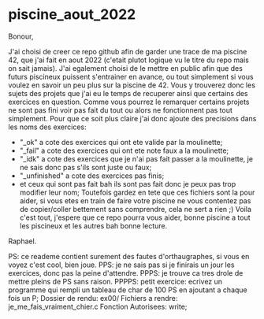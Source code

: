 # piscine_aout_2022

Bonour,

J'ai choisi de creer ce repo github afin de garder une trace de ma piscine 42, que j'ai fait en aout 2022 (c'etait plutot logique vu le titre du repo mais on sait jamais).
J'ai egalement choisi de le mettre en public afin que des futurs piscineux puissent s'entrainer en avance, ou tout simplement si vous voulez en savoir un peu plus sur la piscine de 42.
Vous y trouverez donc les sujets des projets que j'ai eu le temps de recuperer ainsi que certains des exercices en question.
Comme vous pourrez le remarquer certains projets ne sont pas fini voir pas fait du tout ou alors ne fonctionnent pas tout simplement.
Pour que ce soit plus claire j'ai donc ajoute des precisions dans les noms des exercices:
  - "_ok" a cote des exercices qui ont ete valide par la moulinette;
  - "_fail" a cote des exercices qui ont ete note faux a la moulinette;
  - "_idk" a cote des exercices que je n'ai pas fait passer a la moulinette, je ne sais donc pas s'ils sont juste ou faux;
  - "_unfinished" a cote des exercices pas finis;
  - et ceux qui sont pas fait bah ils sont pas fait donc je peux pas trop modifier leur nom;
Toutefois gardez en tete que ces fichiers sont la pour aider, si vous etes en train de faire votre piscine ne vous contentez pas de copier/coller bettement sans comprendre, cela ne sert a rien ;)
Voila c'est tout, j'espere que ce repo pourra vous aider, bonne piscine a tout les piscineux et les autres bah bonne lecture.

Raphael.

PS: ce reademe contient surement des fautes d'orthaugraphes, si vous en voyez c'est cool, bien joue.
PPS: je ne sais pas si je finirais un jour les exercices, donc pas la peine d'attendre.
PPPS: je trouve ca tres drole de mettre pleins de PS sans raison.
PPPPS: petit exercice: ecrivez un programme qui rempli un tableau de char de 100 PS en ajoutant a chaque fois un P;
  Dossier de rendu: ex00/
  Fichiers a rendre: je_me_fais_vraiment_chier.c
  Fonction Autorisees: write;
